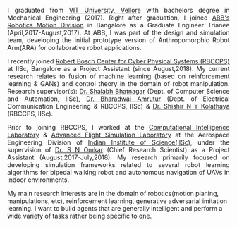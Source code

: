 <p class="about-p" align="justify">
I graduated from <a href="http://www.vit.ac.in/" class="md-link">VIT University, Vellore</a> with bachelors degree in Mechanical Engineering (2017). Right after graduation, I joined <a href="https://new.abb.com/products/robotics" class="md-link">ABB's Robotics Motion Division</a> in Bangalore as a Graduate Engineer Trianee (April,2017-August,2017). At ABB, I was part of the design and simulation team, developing the initial prototype version of Anthropomorphic Robot Arm(ARA) for collaborative robot applications.</p>  

<p class="about-p" align="justify">
I recently joined <a href="http://www.rbccps.org/" class="md-link">Robert Bosch Center for Cyber Physical Systems (RBCCPS)</a> at IISc, Bangalore as a Project Assistant (since August,2018). My current research relates to fusion of machine learning (based on reinforcement learning & GANs) and control theory in the domain of robot manipulation. Research supervisor(s): <a href="https://drona.csa.iisc.ac.in/~shalabh/" class="md-link"> Dr. Shalabh Bhatnagar</a> (Dept. of Computer Science and Automation, IISc), <a href="http://www.cense.iisc.ac.in/bharadwaj-amrutur" class="md-link">Dr. Bharadwaj Amrutur</a> (Dept. of Electrical Communication Engineering & RBCCPS, IISc) & <a href="https://shishirny.github.io/" class="md-link">Dr. Shishir N Y Kolathaya</a> (RBCCPS, IISc).
</p>

<p class="about-p" align="justify">
Prior to joining RBCCPS, I worked at the <a href="https://sites.google.com/site/compintellab/home" class="md-link">Computational Intelligence Laboratory</a> & <a href="https://sites.google.com/site/compintellab/home/uavla" class="md-link">Advanced Flight Simulation Laboratory</a> at the Aerospace Engineering Division of <a href="https://iisc.ac.in/" class="md-link">Indian Institute of Science(IISc)</a>, under the supervision of <a href="http://www.aero.iisc.ernet.in/people/s-n-omkar/" class="md-link">Dr. S N Omkar</a> (Chief Research Scientist) as a Project Assistant (August,2017-July,2018). My research primarily focused on developing simulation frameworks related to several robot learning algorithms for bipedal walking robot and autonomous navigation of UAVs in indoor environments.</p>   

<p>My main research interests are in the domain of robotics(motion planing, manipulations, etc), reinforcement learning, generative adversarial imitation learning. I want to build agents that are generally intelligent and perform a wide variety of tasks rather being specific to one.</p>  
